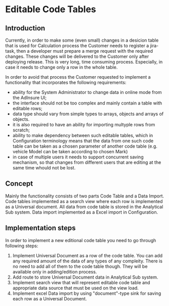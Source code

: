 # Editable Code Tables

## Introduction

Currently, in order to make some (even small) changes in a desicion table that is used for Calculation process the Customer needs to register a jira-task, then a developer must prepare a merge request with the required changes. These changes will be delivered to the Customer only after deploying release. This is very long, time consuming process. Especially, in case it needs to change only a row in the whole table.

In order to avoid that process the Customer requested to implement a functionality that incorporates the following requirements:

 - ability for the System Administrator to change data in online mode from the AdInsure UI;
 - the interface should not be too complex and mainly contain a table with editable rows;
 - data type should vary from simple types to arrays, objects and arrays of objects.
 - it is also required to have an ability for importing multyple rows from scratch;
 - ability to make dependency between such editable tables, which in Configuration terminology means that the data from one such code table can be taken as a  chosen parameter of another code table (e.g. vehicle Model can be taken according to chosen Mark)
 - in case of multiple users it needs to support concurrent saving mechanism, so that changes from different users that are editing at the same time whould not be  lost.

## Concept

Mainly the functionality consists of two parts Code Table and a Data Import.
Code tables implemented as a search view where each row is implemented as a Universal document. All data from code table is stored in the Analytical Sub system.
Data import implemented as a Excel import in Configuration.

## Implementation steps

In order to implement a new editional code table you need to go through following steps:

1. Implement Universal Document as a row of the code table. You can add any required amount of the data of any types of any compleity. There is no need to add all of them to the code table though. They will be available only in adding/edition process.
2. Add route to store Universal Document data in Analytical Sub system.
3. Implement search view that will represent editable code table and appropriate data source that must be used on the view load.
4. Implement excel Data import by using "document"-type sink for saving each row as a Universal Document. 